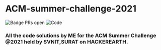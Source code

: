 # ACM-summer-challenge-2021
![Badge PRs open](https://img.shields.io/badge/PRs-Welcome-brightgreen)
![Code](https://img.shields.io/github/languages/code-size/krithikha2001/acm-summer-challenge-2021)
### All the code solutions by ME for the ACM Summer Challenge @2021 held by SVNIT,SURAT on HACKEREARTH.




















